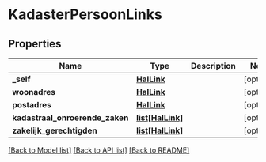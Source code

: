 # KadasterPersoonLinks

## Properties
Name | Type | Description | Notes
------------ | ------------- | ------------- | -------------
**_self** | [**HalLink**](HalLink.md) |  | [optional] 
**woonadres** | [**HalLink**](HalLink.md) |  | [optional] 
**postadres** | [**HalLink**](HalLink.md) |  | [optional] 
**kadastraal_onroerende_zaken** | [**list[HalLink]**](HalLink.md) |  | [optional] 
**zakelijk_gerechtigden** | [**list[HalLink]**](HalLink.md) |  | [optional] 

[[Back to Model list]](../README.md#documentation-for-models) [[Back to API list]](../README.md#documentation-for-api-endpoints) [[Back to README]](../README.md)


